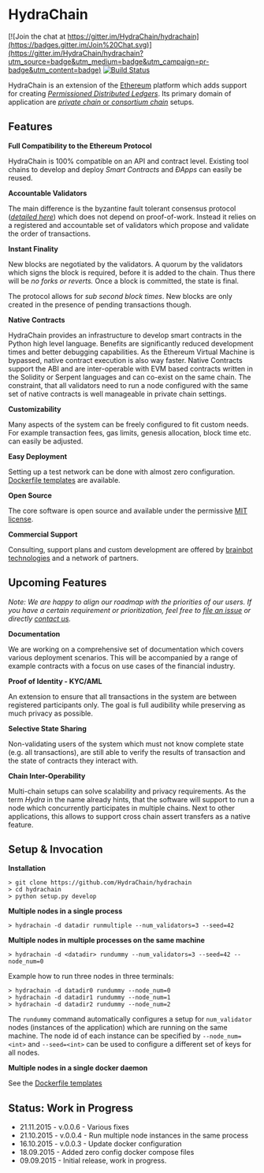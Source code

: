 HydraChain
==========

[![Join the chat at https://gitter.im/HydraChain/hydrachain](https://badges.gitter.im/Join%20Chat.svg)](https://gitter.im/HydraChain/hydrachain?utm_source=badge&utm_medium=badge&utm_campaign=pr-badge&utm_content=badge)
[![Build Status](https://travis-ci.org/HydraChain/hydrachain.svg?branch=master)](https://travis-ci.org/HydraChain/hydrachain)

HydraChain is an extension of the [Ethereum](https://ethereum.org/) platform which adds support for creating [*Permissioned Distributed Ledgers*](http://www.ofnumbers.com/2015/04/06/consensus-as-a-service-a-brief-report-on-the-emergence-of-permissioned-distributed-ledger-systems/). Its primary domain of application are [*private chain* or *consortium chain*](https://blog.ethereum.org/2015/08/07/on-public-and-private-blockchains/) setups.

Features
--------

**Full Compatibility to the Ethereum Protocol**

HydraChain is 100% compatible on an API and contract level. Existing tool chains to develop and deploy *Smart Contracts* and *ÐApps* can easily be reused.

**Accountable Validators**

The main difference is the byzantine fault tolerant consensus protocol ([*detailed here*](https://github.com/HydraChain/hydrachain/blob/master/hc_consensus_explained.md)) which does not depend on proof-of-work. Instead it relies on a registered and accountable set of validators which propose and validate the order of transactions.

**Instant Finality**

New blocks are negotiated by the validators. A quorum by the validators which signs the block is required, before it is added to the chain. Thus there will be *no forks or reverts.* Once a block is committed, the state is final.

The protocol allows for *sub second block times*. New blocks are only created in the presence of pending transactions though.


**Native Contracts**

HydraChain provides an infrastructure to develop smart contracts in the Python high level language.  Benefits are significantly reduced development times and better debugging capabilities. As the Ethereum Virtual Machine is bypassed, native contract execution is also way faster.
Native Contracts support the ABI and are inter-operable with EVM based contracts written in the Solidity or Serpent languages and can co-exist on the same chain. The constraint, that all validators need to run a node configured with the same set of native contracts is well manageable in private chain settings.

**Customizability**

Many aspects of the system can be freely configured to fit custom needs. For example transaction fees, gas limits,  genesis allocation, block time etc. can easily be adjusted.

**Easy Deployment**

Setting up a test network can be done with almost zero configuration. [Dockerfile templates](https://github.com/HydraChain/hydrachain/tree/master/docker) are available.

**Open Source**

The core software is open source and available under the permissive [MIT license](https://en.wikipedia.org/wiki/MIT_License).

**Commercial Support**

Consulting, support plans and custom development are offered by [brainbot technologies](http://www.brainbot.com) and a network of partners.

Upcoming Features
-----------------
*Note: We are happy to align our roadmap with the priorities of our users. If you have a certain requirement or prioritization, feel free to [file an issue](https://github.com/HydraChain/hydrachain/issues) or directly [contact us](mailto:heiko.hees@brainbot.com).*

**Documentation**

We are working on a comprehensive set of documentation which covers various deployment scenarios. This will be accompanied by a range of example contracts with a focus on use cases of the financial industry.

**Proof of Identity - KYC/AML**

An extension to ensure that all transactions in the system are between registered participants only. The goal is full audibility while preserving as much privacy as possible.

**Selective State Sharing**

Non-validating users of the system which must not know complete state (e.g. all transactions), are still able to verify the results of transaction and the state of contracts they interact with.

**Chain Inter-Operability**

Multi-chain setups can solve scalability and privacy requirements.
As the term *Hydra* in the name already hints, that the software will support to run a node which concurrently participates in multiple chains. Next to other applications, this allows to support cross chain assert transfers as a native feature.


Setup & Invocation
------

**Installation**

    > git clone https://github.com/HydraChain/hydrachain
    > cd hydrachain
    > python setup.py develop

**Multiple nodes in a single process**

    > hydrachain -d datadir runmultiple --num_validators=3 --seed=42


**Multiple nodes in multiple processes on the same machine**

    > hydrachain -d <datadir> rundummy --num_validators=3 --seed=42 --node_num=0

Example how to run three nodes in three terminals:

    > hydrachain -d datadir0 rundummy --node_num=0
    > hydrachain -d datadir1 rundummy --node_num=1
    > hydrachain -d datadir2 rundummy --node_num=2

The `rundummy` command automatically configures a setup for `num_validator` nodes (instances of the application) which are running on the same machine. The node id of each instance can be specified by `--node_num=<int>` and `--seed=<int>` can be used to configure a different set of keys for all nodes.

**Multiple nodes in a single docker daemon**

See the [Dockerfile templates](https://github.com/HydraChain/hydrachain/tree/master/docker)



Status: Work in Progress
------------------------
 - 21.11.2015 - v.0.0.6 - Various fixes
 - 21.10.2015 - v.0.0.4 - Run multiple node instances in the same process
 - 16.10.2015 - v.0.0.3 - Update docker configuration
 - 18.09.2015 - Added zero config docker compose files
 - 09.09.2015 - Initial release, work in progress.
